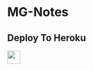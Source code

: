 # MG-Notes

## Deploy To Heroku

<a href="https://heroku.com/deploy?template=https://github.com/nkhash/uuuppp">
     <img height="30px" src="https://img.shields.io/badge/Deploy%20To%20Heroku-blueviolet?style=for-the-badge&logo=heroku">
  </a>
